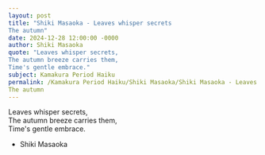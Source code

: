 ```yaml
---
layout: post
title: "Shiki Masaoka - Leaves whisper secrets  
The autumn"
date: 2024-12-28 12:00:00 -0000
author: Shiki Masaoka
quote: "Leaves whisper secrets,  
The autumn breeze carries them,  
Time's gentle embrace."
subject: Kamakura Period Haiku
permalink: /Kamakura Period Haiku/Shiki Masaoka/Shiki Masaoka - Leaves whisper secrets  
The autumn
---
```


Leaves whisper secrets,  
The autumn breeze carries them,  
Time's gentle embrace.

- Shiki Masaoka
